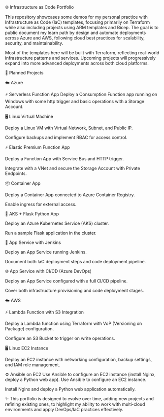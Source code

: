 🌐 Infrastructure as Code Portfolio

This repository showcases some demos for my personal practice with Infrastructure as Code (IaC) templates, focusing primarily on Terraform while also including projects using ARM templates and Bicep. The goal is to public document my learn path by design and automate deployments across Azure and AWS, following cloud best practices for scalability, security, and maintainability.

Most of the templates here will be built with Terraform, reflecting real-world infrastructure patterns and services. Upcoming projects will progressively expand into more advanced deployments across both cloud platforms.

📌 Planned Projects

☁️ Azure

⚡ Serverless Function App
Deploy a Consumption Function app running on Windows with some http trigger and basic operations with a Storage Account.

🖥️ Linux Virtual Machine

Deploy a Linux VM with Virtual Network, Subnet, and Public IP.

Configure backups and implement RBAC for access control.

⚡ Elastic Premium Function App

Deploy a Function App with Service Bus and HTTP trigger.

Integrate with a VNet and secure the Storage Account with Private Endpoints.

📦 Container App

Deploy a Container App connected to Azure Container Registry.

Enable ingress for external access.

🐍 AKS + Flask Python App

Deploy an Azure Kubernetes Service (AKS) cluster.

Run a sample Flask application in the cluster.

🔧 App Service with Jenkins

Deploy an App Service running Jenkins.

Document both IaC deployment steps and code deployment pipeline.

🌐 App Service with CI/CD (Azure DevOps)

Deploy an App Service configured with a full CI/CD pipeline.

Cover both infrastructure provisioning and code deployment stages.

☁️ AWS

⚡ Lambda Function with S3 Integration

Deploy a Lambda function using Terraform with VoP (Versioning on Package) configuration.

Configure an S3 Bucket to trigger on write operations.

🖥️ Linux EC2 Instance

Deploy an EC2 instance with networking configuration, backup settings, and IAM role management.

⚙️ Ansible on EC2
Use Ansible to configure an EC2 instance (install Nginx, deploy a Python web app).
Use Ansible to configure an EC2 instance.

Install Nginx and deploy a Python web application automatically.

✨ This portfolio is designed to evolve over time, adding new projects and refining existing ones, to highlight my ability to work with multi-cloud environments and apply DevOps/IaC practices effectively.
